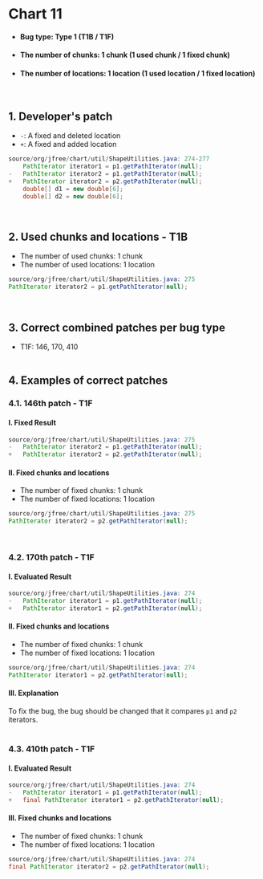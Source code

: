 # Chart 11
* <h4>Bug type: Type 1 (T1B / T1F)</h4>
* <h4>The number of chunks: 1 chunk (1 used chunk / 1 fixed chunk)</h4>
* <h4>The number of locations: 1 location (1 used location / 1 fixed location)</h4>
<br>

## 1. Developer's patch
* `-`: A fixed and deleted location
* `+`: A fixed and added location
```java
source/org/jfree/chart/util/ShapeUtilities.java: 274-277
    PathIterator iterator1 = p1.getPathIterator(null);
-   PathIterator iterator2 = p1.getPathIterator(null);
+   PathIterator iterator2 = p2.getPathIterator(null);
    double[] d1 = new double[6];
    double[] d2 = new double[6];
```
<br>

## 2. Used chunks and locations - T1B
* The number of used chunks: 1 chunk
* The number of used locations: 1 location
```java
source/org/jfree/chart/util/ShapeUtilities.java: 275
PathIterator iterator2 = p1.getPathIterator(null);
```
<br>

## 3. Correct combined patches per bug type
* T1F: 146, 170, 410
<br><br>

## 4. Examples of correct patches
### 4.1. 146th patch - T1F
#### I. Fixed Result
```java
source/org/jfree/chart/util/ShapeUtilities.java: 275
-   PathIterator iterator2 = p1.getPathIterator(null);            
+   PathIterator iterator2 = p2.getPathIterator(null); 
```

#### II. Fixed chunks and locations
* The number of fixed chunks: 1 chunk
* The number of fixed locations: 1 location
```java
source/org/jfree/chart/util/ShapeUtilities.java: 275
PathIterator iterator2 = p2.getPathIterator(null);
```
<br>

### 4.2. 170th patch - T1F
#### I. Evaluated Result
```java
source/org/jfree/chart/util/ShapeUtilities.java: 274
-   PathIterator iterator1 = p1.getPathIterator(null);            
+   PathIterator iterator1 = p2.getPathIterator(null); 
```

#### II. Fixed chunks and locations
* The number of fixed chunks: 1 chunk
* The number of fixed locations: 1 location
```java
source/org/jfree/chart/util/ShapeUtilities.java: 274
PathIterator iterator1 = p2.getPathIterator(null);
```

#### III. Explanation
To fix the bug, the bug should be changed that it compares ```p1``` and ```p2``` iterators. 
<br><br>

### 4.3. 410th patch - T1F 
#### I. Evaluated Result
```java
source/org/jfree/chart/util/ShapeUtilities.java: 274
-   PathIterator iterator1 = p1.getPathIterator(null);            
+   final PathIterator iterator1 = p2.getPathIterator(null); 
```

#### III. Fixed chunks and locations
* The number of fixed chunks: 1 chunk
* The number of fixed locations: 1 location
```java
source/org/jfree/chart/util/ShapeUtilities.java: 274
final PathIterator iterator2 = p2.getPathIterator(null);
```
<br><br>


